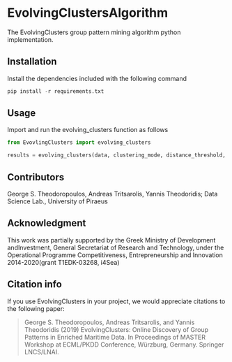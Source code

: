 
# EvolvingClustersAlgorithm

The EvolvingClusters group pattern mining algorithm python implementation.

## Installation

Install the dependencies included with the following command
``` Python
pip install -r requirements.txt
```
## Usage

Import and run the evolving_clusters function as follows
``` Python
from EvovlingClusters import evolving_clusters

results = evolving_clusters(data, clustering_mode, distance_threshold, cardinality_threshold, time_threshold)
```
## Contributors
George S. Theodoropoulos, Andreas Tritsarolis, Yannis Theodoridis; Data Science Lab., University of Piraeus

## Acknowledgment

This work was partially supported by the Greek Ministry of Development andInvestment, General Secretariat of Research and Technology, under the Operational Programme Competitiveness, Entrepreneurship and Innovation 2014-2020(grant T1EDK-03268, i4Sea)

## Citation info

If you use EvolvingClusters in your project, we would appreciate citations to the following paper:

>George S. Theodoropoulos, Andreas Tritsarolis, and Yannis Theodoridis (2019) EvolvingClusters: Online Discovery of Group Patterns in Enriched Maritime Data. In Proceedings of MASTER Workshop at ECML/PKDD Conference, Würzburg, Germany. Springer LNCS/LNAI.

